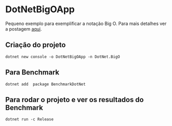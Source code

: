 # DotNetBigOApp
Pequeno exemplo para exemplificar a notação Big O.
Para mais detalhes ver a postagem [aqui]().

## Criação do projeto
```
dotnet new console -o DotNetBigOApp -n DotNet.BigO
```

## Para Benchmark
```
dotnet add  package BenchmarkDotNet
```

## Para rodar o projeto e ver os resultados do Benchmark
```
dotnet run -c Release
```
